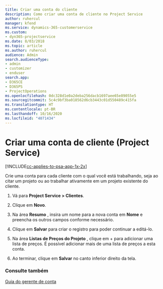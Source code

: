 ```yaml
---
title: Criar uma conta do cliente
description: Como criar uma conta de cliente no Project Service
author: ruhercul
manager: kfend
ms.service: dynamics-365-customerservice
ms.custom:
- dyn365-projectservice
ms.date: 8/03/2018
ms.topic: article
ms.author: ruhercul
audience: Admin
search.audienceType:
- admin
- customizer
- enduser
search.app:
- D365CE
- D365PS
- ProjectOperations
ms.openlocfilehash: 0dc328d1e0a2deba256dacb1697aee65e89055e5
ms.sourcegitcommit: 5c4c9bf3ba018562d6cb3443c01d550489c415fa
ms.translationtype: HT
ms.contentlocale: pt-BR
ms.lasthandoff: 10/16/2020
ms.locfileid: "4071434"
---
```

# <a name="create-a-customer-account-project-service"></a>Criar uma conta de cliente (Project Service)

[!INCLUDE[cc-applies-to-psa-app-1x-2x](../includes/cc-applies-to-psa-app-1x-2x.md)]

Crie uma conta para cada cliente com o qual você está trabalhando, seja ao citar um projeto ou ao trabalhar ativamente em um projeto existente do cliente.  
  
1.  Vá para **Project Service > Clientes**.  
  
2.  Clique em **Novo**.  
  
3.  Na área **Resumo** , insira um nome para a nova conta em **Nome** e preencha os outros campos conforme necessário.  
  
4.  Clique em **Salvar** para criar o registro para poder continuar a editá-lo.  
  
5.  Na área **Listas de Preços do Projeto** , clique em + para adicionar uma lista de preços. É possível adicionar mais de uma lista de preços a esta conta.  
  
6.  Ao terminar, clique em **Salvar** no canto inferior direito da tela.  
  
### <a name="see-also"></a>Consulte também  
 [Guia do gerente de conta](../psa/account-manager-guide.md)
